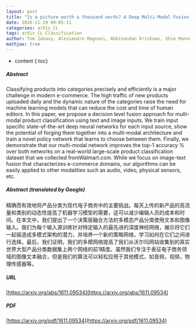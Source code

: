 ```yaml
---
layout: post
title: "Is a picture worth a thousand words? A Deep Multi-Modal Fusion Architecture for Product Classification in e-commerce"
date: 2016-11-29 09:05:11
categories: arXiv_CL
tags: arXiv_CL Classification
author: Tom Zahavy, Alessandro Magnani, Abhinandan Krishnan, Shie Mannor
mathjax: true
---
```


* content
{:toc}

##### Abstract
Classifying products into categories precisely and efficiently is a major challenge in modern e-commerce. The high traffic of new products uploaded daily and the dynamic nature of the categories raise the need for machine learning models that can reduce the cost and time of human editors. In this paper, we propose a decision level fusion approach for multi-modal product classification using text and image inputs. We train input specific state-of-the-art deep neural networks for each input source, show the potential of forging them together into a multi-modal architecture and train a novel policy network that learns to choose between them. Finally, we demonstrate that our multi-modal network improves the top-1 accuracy % over both networks on a real-world large-scale product classification dataset that we collected fromWalmart.com. While we focus on image-text fusion that characterizes e-commerce domains, our algorithms can be easily applied to other modalities such as audio, video, physical sensors, etc.

##### Abstract (translated by Google)
精确而有效地将产品分类为现代电子商务中的主要挑战。每天上传的新产品的高流量和类别的动态性提高了机器学习模型的需要，这可以减少编辑人员的成本和时间。在本文中，我们提出了一个决策层融合方法的多模态产品分类使用文本和图像输入。我们为每个输入源训练针对特定输入的最先进的深度神经网络，展示将它们一起锻造成多模式架构的潜力，并培养一个新的策略网络，学习如何在它们之间进行选择。最后，我们证明，我们的多模网络提高了我们从沃尔玛网站收集到的真实世界大型产品分类数据集上两个网络的前1精度。虽然我们专注于表征电子商务领域的图像文本融合，但是我们的算法可以轻松应用于其他模式，如音频，视频，物理传感器等。

##### URL
[https://arxiv.org/abs/1611.09534](https://arxiv.org/abs/1611.09534)

##### PDF
[https://arxiv.org/pdf/1611.09534](https://arxiv.org/pdf/1611.09534)

